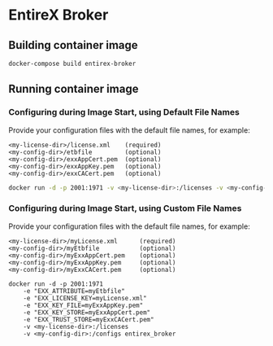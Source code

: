 <!-- Copyright 2013 - 2018 Software AG, Darmstadt, Germany and/or its licensors

   SPDX-License-Identifier: Apache-2.0

    Licensed under the Apache License, Version 2.0 (the "License");
    you may not use this file except in compliance with the License.
    You may obtain a copy of the License at

        http://www.apache.org/licenses/LICENSE-2.0

    Unless required by applicable law or agreed to in writing, software
    distributed under the License is distributed on an "AS IS" BASIS,
     WITHOUT WARRANTIES OR CONDITIONS OF ANY KIND, either express or implied.
     See the License for the specific language governing permissions and

     limitations under the License.                                                  

-->

# EntireX Broker 

## Building container image

```bash
docker-compose build entirex-broker
```

## Running container image

### Configuring during Image Start, using Default File Names

Provide your configuration files with the default file names, for example:

```
<my-license-dir>/license.xml	(required)
<my-config-dir>/etbfile			(optional)
<my-config-dir>/exxAppCert.pem	(optional)
<my-config-dir>/exxAppKey.pem	(optional)
<my-config-dir>/exxCACert.pem	(optional)
```

```bash
docker run -d -p 2001:1971 -v <my-license-dir>:/licenses -v <my-config-dir>:/configs entirex_broker
```

### Configuring during Image Start, using Custom File Names

Provide your configuration files with the default file names, for example:

```
<my-license-dir>/myLicense.xml		(required)
<my-config-dir>/myEtbfile			(optional)
<my-config-dir>/myExxAppCert.pem	(optional)
<my-config-dir>/myExxAppKey.pem		(optional)
<my-config-dir>/myExxCACert.pem		(optional)
```

```
docker run -d -p 2001:1971 
	-e "EXX_ATTRIBUTE=myEtbfile" 
	-e "EXX_LICENSE_KEY=myLicense.xml" 
	-e "EXX_KEY_FILE=myExxAppKey.pem" 
	-e "EXX_KEY_STORE=myExxAppCert.pem" 
	-e "EXX_TRUST_STORE=myExxCACert.pem" 
	-v <my-license-dir>:/licenses 
	-v <my-config-dir>:/configs entirex_broker
```

